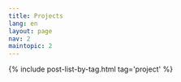 ```yaml
---
title: Projects
lang: en
layout: page
nav: 2
maintopic: 2
---
```


{% include post-list-by-tag.html tag='project' %}
